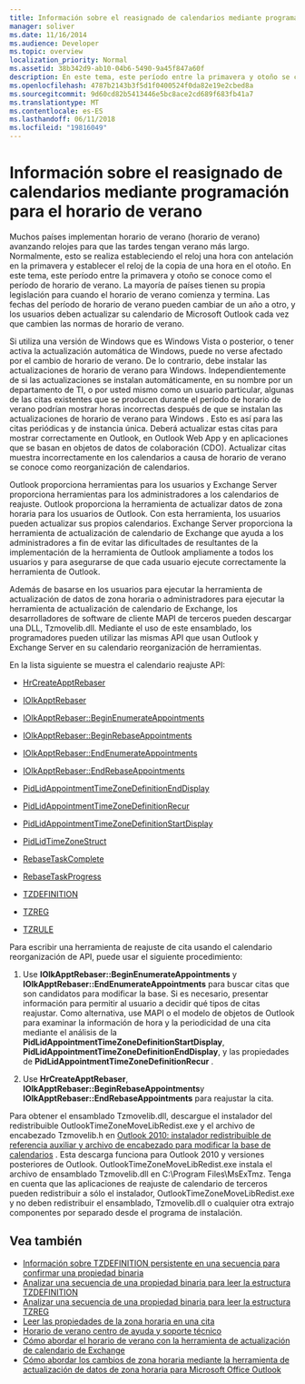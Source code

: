 ```yaml
---
title: Información sobre el reasignado de calendarios mediante programación para el horario de verano
manager: soliver
ms.date: 11/16/2014
ms.audience: Developer
ms.topic: overview
localization_priority: Normal
ms.assetid: 38b342d9-ab10-04b6-5490-9a45f847a60f
description: En este tema, este período entre la primavera y otoño se conoce como el período de horario de verano.
ms.openlocfilehash: 4787b2143b3f5d1f0400524f0da82e19e2cbed8a
ms.sourcegitcommit: 9d60cd82b5413446e5bc8ace2cd689f683fb41a7
ms.translationtype: MT
ms.contentlocale: es-ES
ms.lasthandoff: 06/11/2018
ms.locfileid: "19816049"
---
```

# <a name="about-rebasing-calendars-programmatically-for-daylight-saving-time"></a>Información sobre el reasignado de calendarios mediante programación para el horario de verano

Muchos países implementan horario de verano (horario de verano) avanzando relojes para que las tardes tengan verano más largo. Normalmente, esto se realiza estableciendo el reloj una hora con antelación en la primavera y establecer el reloj de la copia de una hora en el otoño. En este tema, este período entre la primavera y otoño se conoce como el período de horario de verano. La mayoría de países tienen su propia legislación para cuando el horario de verano comienza y termina. Las fechas del período de horario de verano pueden cambiar de un año a otro, y los usuarios deben actualizar su calendario de Microsoft Outlook cada vez que cambien las normas de horario de verano. 
  
Si utiliza una versión de Windows que es Windows Vista o posterior, o tener activa la actualización automática de Windows, puede no verse afectado por el cambio de horario de verano. De lo contrario, debe instalar las actualizaciones de horario de verano para Windows. Independientemente de si las actualizaciones se instalan automáticamente, en su nombre por un departamento de TI, o por usted mismo como un usuario particular, algunas de las citas existentes que se producen durante el período de horario de verano podrían mostrar horas incorrectas después de que se instalan las actualizaciones de horario de verano para Windows . Esto es así para las citas periódicas y de instancia única. Deberá actualizar estas citas para mostrar correctamente en Outlook, en Outlook Web App y en aplicaciones que se basan en objetos de datos de colaboración (CDO). Actualizar citas muestra incorrectamente en los calendarios a causa de horario de verano se conoce como reorganización de calendarios.
  
Outlook proporciona herramientas para los usuarios y Exchange Server proporciona herramientas para los administradores a los calendarios de reajuste. Outlook proporciona la herramienta de actualizar datos de zona horaria para los usuarios de Outlook. Con esta herramienta, los usuarios pueden actualizar sus propios calendarios. Exchange Server proporciona la herramienta de actualización de calendario de Exchange que ayuda a los administradores a fin de evitar las dificultades de resultantes de la implementación de la herramienta de Outlook ampliamente a todos los usuarios y para asegurarse de que cada usuario ejecute correctamente la herramienta de Outlook.
  
Además de basarse en los usuarios para ejecutar la herramienta de actualización de datos de zona horaria o administradores para ejecutar la herramienta de actualización de calendario de Exchange, los desarrolladores de software de cliente MAPI de terceros pueden descargar una DLL, Tzmovelib.dll. Mediante el uso de este ensamblado, los programadores pueden utilizar las mismas API que usan Outlook y Exchange Server en su calendario reorganización de herramientas. 

En la lista siguiente se muestra el calendario reajuste API:
  
- [HrCreateApptRebaser](hrcreateapptrebaser.md)
    
- [IOlkApptRebaser](iolkapptrebaser.md)
    
- [IOlkApptRebaser::BeginEnumerateAppointments](iolkapptrebaser-beginenumerateappointments.md)
    
- [IOlkApptRebaser::BeginRebaseAppointments](iolkapptrebaser-beginrebaseappointments.md)
    
- [IOlkApptRebaser::EndEnumerateAppointments](iolkapptrebaser-endenumerateappointments.md)
    
- [IOlkApptRebaser::EndRebaseAppointments](iolkapptrebaser-endrebaseappointments.md)
    
- [PidLidAppointmentTimeZoneDefinitionEndDisplay](http://msdn.microsoft.com/library/7b6193cb-612b-408e-b9bc-285df313e2cc%28Office.15%29.aspx)
    
- [PidLidAppointmentTimeZoneDefinitionRecur](http://msdn.microsoft.com/library/52fd57a0-9e34-4452-9ecd-2acb454446c9%28Office.15%29.aspx)
    
- [PidLidAppointmentTimeZoneDefinitionStartDisplay](http://msdn.microsoft.com/library/08239670-3211-420c-99d7-0056ed967cb8%28Office.15%29.aspx)
    
- [PidLidTimeZoneStruct](http://msdn.microsoft.com/library/2acf0036-2f3e-4f90-8614-7aa667860f74%28Office.15%29.aspx)
    
- [RebaseTaskComplete](rebasetaskcomplete.md)
    
- [RebaseTaskProgress](rebasetaskprogress.md)
    
- [TZDEFINITION](tzdefinition.md)
    
- [TZREG](tzreg.md)
    
- [TZRULE](tzrule.md)
    
Para escribir una herramienta de reajuste de cita usando el calendario reorganización de API, puede usar el siguiente procedimiento:
  
1. Use **IOlkApptRebaser::BeginEnumerateAppointments** y **IOlkApptRebaser::EndEnumerateAppointments** para buscar citas que son candidatos para modificar la base. Si es necesario, presentar información para permitir al usuario a decidir qué tipos de citas reajustar. Como alternativa, use MAPI o el modelo de objetos de Outlook para examinar la información de hora y la periodicidad de una cita mediante el análisis de la **PidLidAppointmentTimeZoneDefinitionStartDisplay**, **PidLidAppointmentTimeZoneDefinitionEndDisplay**, y las propiedades de **PidLidAppointmentTimeZoneDefinitionRecur** . 
    
2. Use **HrCreateApptRebaser**, **IOlkApptRebaser::BeginRebaseAppointments**y **IOlkApptRebaser::EndRebaseAppointments** para reajustar la cita. 
    
Para obtener el ensamblado Tzmovelib.dll, descargue el instalador del redistribuible OutlookTimeZoneMoveLibRedist.exe y el archivo de encabezado Tzmovelib.h en [Outlook 2010: instalador redistribuible de referencia auxiliar y archivo de encabezado para modificar la base de calendarios](http://www.microsoft.com/downloads/details.aspx?FamilyID=77748863-4352-4b99-ae57-1d4ae803983b) . Esta descarga funciona para Outlook 2010 y versiones posteriores de Outlook. OutlookTimeZoneMoveLibRedist.exe instala el archivo de ensamblado Tzmovelib.dll en C:\Program Files\MsExTmz. Tenga en cuenta que las aplicaciones de reajuste de calendario de terceros pueden redistribuir a sólo el instalador, OutlookTimeZoneMoveLibRedist.exe y no deben redistribuir el ensamblado, Tzmovelib.dll o cualquier otra extrajo componentes por separado desde el programa de instalación.
  
## <a name="see-also"></a>Vea también

- [Información sobre TZDEFINITION persistente en una secuencia para confirmar una propiedad binaria](about-persisting-tzdefinition-to-a-stream-to-commit-to-a-binary-property.md)
- [Analizar una secuencia de una propiedad binaria para leer la estructura TZDEFINITION](how-to-parse-stream-from-binary-property-to-read-tzdefinition-structure.md)
- [Analizar una secuencia de una propiedad binaria para leer la estructura TZREG](how-to-parse-a-stream-from-a-binary-property-to-read-the-tzreg-structure.md)
- [Leer las propiedades de la zona horaria en una cita](how-to-read-time-zone-properties-from-an-appointment.md)
- [Horario de verano centro de ayuda y soporte técnico](http://support.microsoft.com/gp/cp_dst)
- [Cómo abordar el horario de verano con la herramienta de actualización de calendario de Exchange](http://support.microsoft.com/kb/941018)
- [Cómo abordar los cambios de zona horaria mediante la herramienta de actualización de datos de zona horaria para Microsoft Office Outlook](http://support.microsoft.com/kb/931667)


